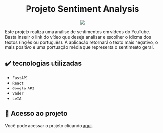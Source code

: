 <h1 align="center"> Projeto Sentiment Analysis </h1>
<p align="center">
<img loading="lazy" src="http://img.shields.io/static/v1?label=STATUS&message=CONCLUIDO&color=GREEN&style=for-the-badge"/>
</p>
Este projeto realiza uma análise de sentimentos em vídeos do YouTube. Basta inserir o link do vídeo que deseja analisar e escolher o idioma dos textos (inglês ou português). A aplicação retornará o texto mais negativo, o mais positivo e uma pontuação média que representa o sentimento geral.



<h2> ✔️ tecnologias utilizadas </h2>

- ``FastAPI``
- ``React``
- ``Google API``
- ``Vader``
-  ``LeIA``

## 📁 Acesso ao projeto
Você pode acessar o projeto clicando [aqui]([https://projeto-techbooks.vercel.app/](https://sentimentals-analysis-frontend-45lce0phq-juliadidras-projects.vercel.app/)).
